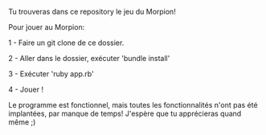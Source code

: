 Tu trouveras dans ce repository le jeu du Morpion!

Pour jouer au Morpion:

1 - Faire un git clone de ce dossier.

2 - Aller dans le dossier, exécuter 'bundle install'

3 - Exécuter 'ruby app.rb'

4 - Jouer !

Le programme est fonctionnel, mais toutes les fonctionnalités n'ont pas été implantées, par manque de temps!
J'espère que tu apprécieras quand même ;)
